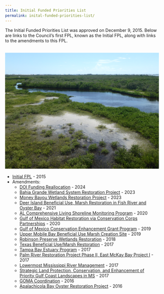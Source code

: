 ```yaml
---
title: Initial Funded Priorities List
permalink: inital-funded-priorities-list/
---
```


The Initial Funded Priorities List was approved on December 9, 2015. Below are links to the Council’s first FPL, known as the Initial FPL, along with links to the amendments to this FPL.

<br>
<img src="/img/PRDFT-Keala Hughes 061218-48-20180614.JPG" alt="Robinson Preserve on June 12, 2018" loading="lazy">
</br>

- [Initial FPL](/pdfs/FPL_forDec9Vote_Errata_04-07-2016.pdf) - 2015
- Amendments:
  - [DOI Funding Reallocation](/pdfs/DOI_Funding_Reallocation_FPL_Amendment_Summary_508_20240926.docx) - 2024
  - [Bahia Grande Wetland System Restoration Project](/pdfs/Bahia_Grande_FPL_Appdx_revised_508.pdf) - 2023
  - [Money Bayou Wetlands Restoration Project](/pdfs/Money_Bayou_FPL_Amendment_Summary_508.pdf) - 2023
  - [Deer Island Beneficial Use, Marsh Restoration in Fish River and Oyster Bay](/pdfs/Deer-Island-&-Fish-River-and-Oyster-Bay-Amendment-Bundle-508.pdf) - 2021
  - [AL Comprehensive Living Shoreline Monitoring Program](/pdfs/AL_CLSM_FPL_Appendix_508.pdf) - 2020
  - [Gulf of Mexico Habitat Restoration via Conservation Corps Partnerships](/pdfs/GCCC_Initial_FPL_Amendment_Final_508.pdf) - 2020
  - [Gulf of Mexico Conservation Enhancement Grant Program](/pdfs/GMCEGP_Revised_Implementation_Appendix_Based_on_Council_Jan_20_2020_Vote.pdf) - 2019
  - [Upper Mobile Bay Beneficial Use Marsh Creation Site](/pdfs/Upper_Mobile_Bay_BU_Draft_Amendment_to_Initial_FPL_Appendix_052119-508.pdf) - 2019
  - [Robinson Preserve Wetlands Restoration](/pdfs/Robinson_Preserve_FPL_Appendix_Amended_Approved_Jan_2018.pdf) - 2018
  - [Texas Beneficial Use/Marsh Restoration](/pdfs/FPL_Amendment_Texas_Beneficial_Use_Marsh_Restoration.pdf) - 2017
  - [Tampa Bay Estuary Program](/pdfs/FPL_Appendix_TBNEP_Revised_062617.pdf) - 2017
  - [Palm River Restoration Project Phase II, East McKay Bay Project I](/pdfs/FPL_Palm_River_Revised_FPL_Appendix_20170419.pdf) - 2017
  - [Lowermost Mississippi River Management](/pdfs/FPL_LMRM_Revised_FPL_Appendix_Final_20170419.pdf) - 2017
  - [Strategic Land Protection, Conservation, and Enhancement of Priority Gulf Coast Landscapes in MS](/pdfs/20170308_FPL_Amendment_MS_Land_Acq_Amended_3_8_17_Final.pdf) - 2017
  - [GOMA Coordination](/pdfs/20161108_FPL_Draft.Ammendment.GOMA_.COP_.pdf) - 2016
  - [Apalachicola Bay Oyster Restoration Project](/pdfs/FPL_EClib_FL_FONSI_20160810_Apalachicola_Oyster_Restoration_AppendixFinal.pdf) - 2016
